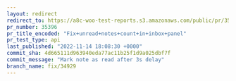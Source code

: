 ```yaml
---
layout: redirect
redirect_to: https://a8c-woo-test-reports.s3.amazonaws.com/public/pr/35396/api/index.html
pr_number: 35396
pr_title_encoded: "Fix+unread+notes+count+in+inbox+panel"
pr_test_type: api
last_published: "2022-11-14 18:08:30 +0000"
commit_sha: 4d665111d963940eda77ac11b25f1d9a025dbf7f
commit_message: "Mark note as read after 3s delay"
branch_name: fix/34929
---
```

